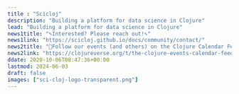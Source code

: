 ```yaml
---
title : "Scicloj"
description: "Building a platform for data science in Clojure"
lead: "Building a platform for data science in Clojure"
news1title: "✎Interested? Please reach out!✎"
news1link: "https://scicloj.github.io/docs/community/contact/"
news2title: "📅Follow our events (and others) on the Clojure Calendar Feed📅"
news2link: "https://clojureverse.org/t/the-clojure-events-calendar-feed-turns-2/9527"
ddate: 2020-10-06T08:47:36+00:00
lastmod: 2024-06-03
draft: false
images: ["sci-cloj-logo-transparent.png"]
---
```

